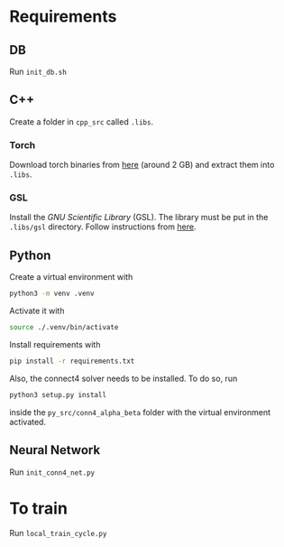 

# Requirements

## DB
Run `init_db.sh`

## C++
Create a folder in `cpp_src` called `.libs`. 

### Torch 
Download torch binaries from [here](https://pytorch.org/) (around 2 GB) and extract them into `.libs`.

### GSL
Install the *GNU Scientific Library* (GSL). The library must be put in the `.libs/gsl` directory. Follow instructions from [here](https://coral.ise.lehigh.edu/jild13/2016/07/11/hello/).

## Python
Create a virtual environment with

```bash
python3 -m venv .venv
```

Activate it with
```bash
source ./.venv/bin/activate
```

Install requirements with

```bash
pip install -r requirements.txt
```

Also, the connect4 solver needs to be installed. To do so, run

```bash
python3 setup.py install
```

inside the `py_src/conn4_alpha_beta` folder with the virtual environment activated.

## Neural Network
Run `init_conn4_net.py`

# To train
Run `local_train_cycle.py`